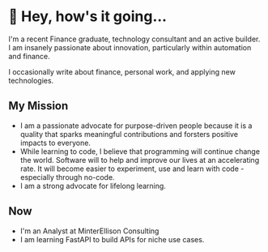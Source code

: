 # 👋 Hey, how's it going...

I'm a recent Finance graduate, technology consultant and an active builder. I am insanely passionate about innovation, particularly within automation and finance.



I occasionally write about finance, personal work, and applying new technologies.



## My Mission

* I am a passionate advocate for purpose-driven people because it is a quality that sparks meaningful contributions and forsters positive impacts to everyone.
* While learning to code, I believe that programming will continue change the world. Software will to help and improve our lives at an accelerating rate. It will become easier to experiment, use and learn with code - especially through no-code. 
* I am a strong advocate for lifelong learning.

## Now
* I'm an Analyst at MinterEllison Consulting 
* I am learning FastAPI to build APIs for niche use cases.
